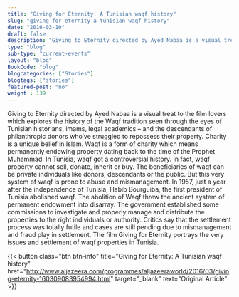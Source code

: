 ```yaml
--- 
title: "Giving for Eternity: A Tunisian waqf history" 
slug: "giving-for-eternity-a-tunisian-waqf-history"
date: "2016-03-10" 
draft: false 
description: "Giving to Eternity directed by Ayed Nabaa is a visual treat to the film lovers which explores the history of the Waqf tradition seen through the eyes of Tunisian historians and others." 
type: "blog"
sub-type: "current-events" 
layout: "blog" 
BookCode: "blog"
blogcategories: ["Stories"]
blogtags: ["stories"]
featured-post: "no"
weight : 139 
---  
```

 Giving to Eternity directed by Ayed Nabaa is a visual treat to the film lovers which explores the history of the Waqf tradition seen through the eyes of Tunisian historians, imams, legal academics &#8211; and the descendants of philanthropic donors who&#8217;ve struggled to repossess their property. Charity is a unique belief in Islam. Waqf is a form of charity which means permanently endowing property dating back to the time of the Prophet Muhammad. In Tunisia, waqf got a controversial history. In fact, waqf property cannot sell, donate, inherit or buy. The beneficiaries of waqf can be private individuals like donors, descendants or the public. But this very system of waqf is prone to abuse and mismanagement.  In 1957, just a year after the independence of Tunisia, Habib Bourguiba, the first president of Tunisia abolished waqf. The abolition of Waqf threw the ancient system of permanent endowment into disarray. The government established some commissions to investigate and properly manage and distribute the properties to the right individuals or authority. Critics say that the settlement process was totally futile and cases are still pending due to mismanagement and fraud play in settlement. The film Giving for Eternity portrays the very issues and settlement of waqf properties in Tunisia. 

{{< button class="btn btn-info" title="Giving for Eternity: A Tunisian waqf history" href="http://www.aljazeera.com/programmes/aljazeeraworld/2016/03/giving-eternity-160309083954994.html" target="_blank" text="Original Article" >}}
